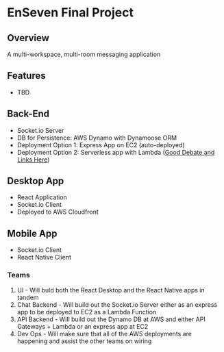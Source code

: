 # EnSeven Final Project

## Overview
A multi-workspace, multi-room messaging application

## Features
* TBD

## Back-End
* Socket.io Server
* DB for Persistence: AWS Dynamo with Dynamoose ORM
* Deployment Option 1: Express App on EC2 (auto-deployed)
* Deployment Option 2: Serverless app with Lambda ([Good Debate and Links Here](https://stackoverflow.com/questions/33926619/is-it-possible-to-use-socket-io-with-aws-lambda))

## Desktop App
* React Application
* Socket.io Client
* Deployed to AWS Cloudfront

## Mobile App
* Socket.io Client
* React Native Client

### Teams
1. UI - Will buld both the React Desktop and the React Native apps in tandem
1. Chat Backend - Will build out the Socket.io Server either as an express app to be deployed to EC2 as a Lambda Function
1. API Backend - Will build out the Dynamo DB at AWS and either API Gateways + Lambda or an express app at EC2
1. Dev Ops - Will make sure that all of the AWS deployments are happening and assist the other teams on wiring
